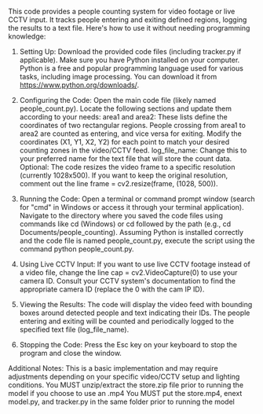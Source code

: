 This code provides a people counting system for video footage or live CCTV input. It tracks people entering and exiting defined regions, logging the results to a text file.  Here's how to use it without needing programming knowledge:

1. Setting Up: Download the provided code files (including tracker.py if applicable).
Make sure you have Python installed on your computer. Python is a free and popular programming language used for various tasks, including image processing. You can download it from https://www.python.org/downloads/.

2. Configuring the Code: Open the main code file (likely named people_count.py).
Locate the following sections and update them according to your needs:
area1 and area2: These lists define the coordinates of two rectangular regions. People crossing from area1 to area2 are counted as entering, and vice versa for exiting. Modify the coordinates (X1, Y1, X2, Y2) for each point to match your desired counting zones in the video/CCTV feed.
log_file_name: Change this to your preferred name for the text file that will store the count data.
Optional: The code resizes the video frame to a specific resolution (currently 1028x500). If you want to keep the original resolution, comment out the line frame = cv2.resize(frame, (1028, 500)).

3. Running the Code: Open a terminal or command prompt window (search for "cmd" in Windows or access it through your terminal application).
Navigate to the directory where you saved the code files using commands like cd (Windows) or cd followed by the path (e.g., cd Documents/people_counting).
Assuming Python is installed correctly and the code file is named people_count.py, execute the script using the command python people_count.py.


4. Using Live CCTV Input: If you want to use live CCTV footage instead of a video file, change the line cap = cv2.VideoCapture(0) to use your camera ID. Consult your CCTV system's documentation to find the appropriate camera ID (replace the 0 with the cam IP ID).

5. Viewing the Results: The code will display the video feed with bounding boxes around detected people and text indicating their IDs.
The people entering and exiting will be counted and periodically logged to the specified text file (log_file_name).

6. Stopping the Code: Press the Esc key on your keyboard to stop the program and close the window.

Additional Notes:
This is a basic implementation and may require adjustments depending on your specific video/CCTV setup and lighting conditions.
You MUST unzip/extract the store.zip file prior to running the model if you choose to use an .mp4
You MUST put the store.mp4, enext model.py, and tracker.py in the same folder prior to running the model


